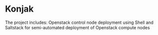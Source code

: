 # Konjak
The project includes: Openstack control node deployment using Shell and Saltstack for semi-automated deployment of Openstack compute nodes
